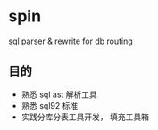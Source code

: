 # spin
sql parser &amp; rewrite for db routing 

## 目的
- 熟悉 sql ast 解析工具
- 熟悉 sql92 标准
- 实践分库分表工具开发， 填充工具箱
